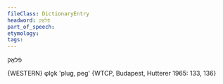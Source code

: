 ```yaml
---
fileClass: DictionaryEntry
headword: פֿלאָק
part_of_speech: 
etymology: 
tags: 
---
```

פֿלאָק

{WESTERN}
φlǫk 'plug, peg' {WTCP, Budapest, Hutterer 1965: 133, 136}
